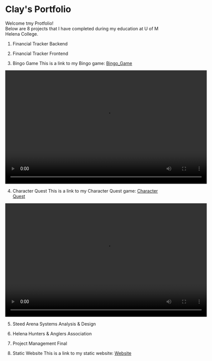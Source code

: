 # Clay's Portfolio

Welcome tmy Protfolio!<br>Below are 8 projects that I have completed during my education at U of M Helena College.

1. Financial Tracker Backend

2. Financial Tracker Frontend

3. Bingo Game
This is a link to my Bingo game: [Bingo_Game](https://github.com/claytonius30/bingo_game)
<video width="640" height="360" controls>
  <source src="video1109422799.mp4" type="video/mp4">
  Your browser does not support the video tag.
</video>

4. Character Quest
This is a link to my Character Quest game: [Character Quest](https://github.com/claytonius30/character_quest)
<video width="640" height="360" controls>
  <source src="video1795529937.mp4" type="video/mp4">
  Your browser does not support the video tag.
</video>

5. Steed Arena Systems Analysis & Design

6. Helena Hunters & Anglers Association

7. Project Management Final

8. Static Website
This is a link to my static website: [Website](https://github.com/claytonius30/clay-website)


